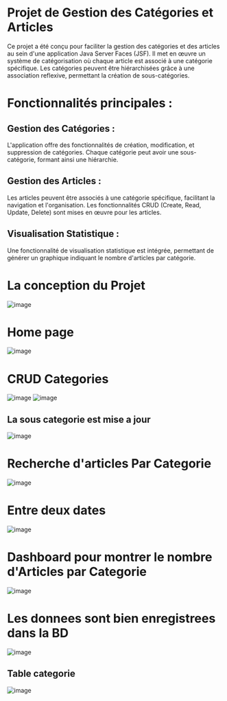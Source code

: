 # Projet de Gestion des Catégories et Articles
Ce projet a été conçu pour faciliter la gestion des catégories et des articles au sein d'une application Java Server Faces (JSF). Il met en œuvre un système de catégorisation où chaque article est associé à une catégorie spécifique. Les catégories peuvent être hiérarchisées grâce à une association reflexive, permettant la création de sous-catégories.

# Fonctionnalités principales :

## Gestion des Catégories :
L'application offre des fonctionnalités de création, modification, et suppression de catégories. Chaque catégorie peut avoir une sous-catégorie, formant ainsi une hiérarchie.

## Gestion des Articles :
Les articles peuvent être associés à une catégorie spécifique, facilitant la navigation et l'organisation. Les fonctionnalités CRUD (Create, Read, Update, Delete) sont mises en œuvre pour les articles.

## Visualisation Statistique :
Une fonctionnalité de visualisation statistique est intégrée, permettant de générer un graphique indiquant le nombre d'articles par catégorie.
# La conception du Projet
![image](https://github.com/mayss14/Java-server-Faces-Web-Application/assets/96689689/faf42024-97cb-4b89-8df9-9ba6ecd1db04)

# Home page

![image](https://github.com/mayss14/Java-server-Faces-Web-Application/assets/96689689/23cabc8d-1aff-4f26-95e4-3adc16776491)

# CRUD Categories

![image](https://github.com/mayss14/Java-server-Faces-Web-Application/assets/96689689/dd5db1e7-b587-4a88-933d-93d4d686ceed)
![image](https://github.com/mayss14/Java-server-Faces-Web-Application/assets/96689689/6406d153-9dae-4225-8163-5f512c0d1fdb)
## La sous categorie est mise a jour
![image](https://github.com/mayss14/Java-server-Faces-Web-Application/assets/96689689/53ed842d-2469-4d5b-b900-6a03c1e42208)

# Recherche d'articles Par Categorie
![image](https://github.com/mayss14/Java-server-Faces-Web-Application/assets/96689689/4cc5c7c3-db1d-478d-87ff-30ee4e424b4b)

# Entre deux dates
![image](https://github.com/mayss14/Java-server-Faces-Web-Application/assets/96689689/a0907b1f-3624-47e8-a7be-71790e65b548)

# Dashboard pour montrer le nombre d'Articles par Categorie
![image](https://github.com/mayss14/Java-server-Faces-Web-Application/assets/96689689/de4478f3-032e-4bdf-ac47-42437cac17eb)

# Les donnees sont bien enregistrees dans la BD
![image](https://github.com/mayss14/Java-server-Faces-Web-Application/assets/96689689/3bf05059-9d75-42eb-af1c-2f6a2fdc5344)

## Table categorie
![image](https://github.com/mayss14/Java-server-Faces-Web-Application/assets/96689689/f7bb5efa-97e9-4620-9859-2eda1cae011c)














